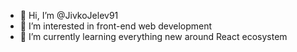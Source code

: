 - 👋 Hi, I’m @JivkoJelev91
- 👀 I’m interested in front-end web development
- 🌱 I’m currently learning everything new around React ecosystem

<!---
JivkoJelev91/JivkoJelev91 is a ✨ special ✨ repository because its `README.md` (this file) appears on your GitHub profile.
You can click the Preview link to take a look at your changes.
--->
